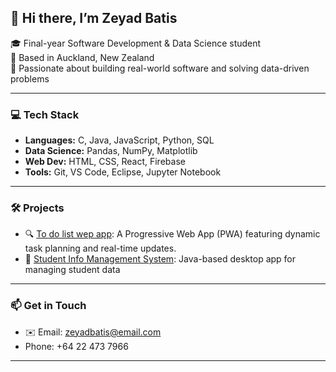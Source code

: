 ## 👋 Hi there, I’m Zeyad Batis

🎓 Final-year Software Development & Data Science student  
📍 Based in Auckland, New Zealand  
🔎 Passionate about building real-world software and solving data-driven problems

---

### 💻 Tech Stack
- **Languages:** C, Java, JavaScript, Python, SQL
- **Data Science:** Pandas, NumPy, Matplotlib  
- **Web Dev:** HTML, CSS, React, Firebase  
- **Tools:** Git, VS Code, Eclipse, Jupyter Notebook  

---

### 🛠 Projects
- 🔍 [To do list wep app](https://github.com/tokentrojan/Dynamic-Life-Planning/tree/main): A Progressive Web App (PWA) featuring dynamic task planning and real-time updates.
- 📘 [Student Info Management System](https://github.com/Zeyadbatis/zeyadbatis_sims_project): Java-based desktop app for managing student data  


---

### 📫 Get in Touch
- ✉️ Email: zeyadbatis@email.com  
- Phone: +64 22 473 7966



---

